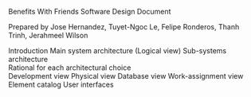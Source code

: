 Benefits With Friends
Software Design Document

Prepared by Jose Hernandez, Tuyet-Ngoc Le, Felipe Ronderos, Thanh Trinh, Jerahmeel Wilson

Introduction
Main system architecture (Logical view)
Sub-systems architecture   
Rational for each architectural choice    
Development view
Physical view
Database view
Work-assignment view
Element catalog
User interfaces
